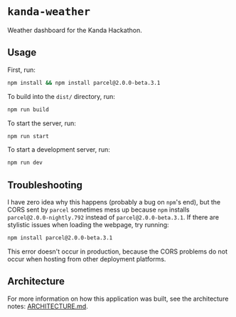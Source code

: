 # `kanda-weather`

Weather dashboard for the Kanda Hackathon.

## Usage

First, run:

```sh
npm install && npm install parcel@2.0.0-beta.3.1
```

To build into the `dist/` directory, run:

```sh
npm run build
```

To start the server, run:

```sh
npm run start
```

To start a development server, run:

```sh
npm run dev
```

## Troubleshooting

I have zero idea why this happens (probably a bug on `npm`'s end),
but the CORS sent by `parcel` sometimes mess up because `npm`
installs `parcel@2.0.0-nightly.792` instead of `parcel@2.0.0-beta.3.1`.
If there are stylistic issues when loading
the webpage, try running:

```sh
npm install parcel@2.0.0-beta.3.1
```

This error doesn't occur in production, because the CORS problems do
not occur when hosting from other deployment platforms.

## Architecture

For more information on how this application was built, see the architecture
notes: [ARCHITECTURE.md](./ARCHITECTURE.md).
